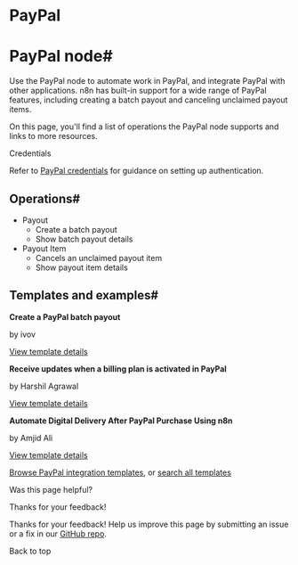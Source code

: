 # PayPal

[ ](https://github.com/n8n-io/n8n-docs/edit/main/docs/integrations/builtin/app-nodes/n8n-nodes-base.paypal.md "Edit this page")

# PayPal node#

Use the PayPal node to automate work in PayPal, and integrate PayPal with other applications. n8n has built-in support for a wide range of PayPal features, including creating a batch payout and canceling unclaimed payout items. 

On this page, you'll find a list of operations the PayPal node supports and links to more resources.

Credentials

Refer to [PayPal credentials](../../credentials/paypal/) for guidance on setting up authentication. 

## Operations#

  * Payout
    * Create a batch payout
    * Show batch payout details
  * Payout Item
    * Cancels an unclaimed payout item
    * Show payout item details



## Templates and examples#

**Create a PayPal batch payout**

by ivov

[View template details](https://n8n.io/workflows/438-create-a-paypal-batch-payout/)

**Receive updates when a billing plan is activated in PayPal**

by Harshil Agrawal

[View template details](https://n8n.io/workflows/653-receive-updates-when-a-billing-plan-is-activated-in-paypal/)

**Automate Digital Delivery After PayPal Purchase Using n8n**

by Amjid Ali

[View template details](https://n8n.io/workflows/3697-automate-digital-delivery-after-paypal-purchase-using-n8n/)

[Browse PayPal integration templates](https://n8n.io/integrations/paypal/), or [search all templates](https://n8n.io/workflows/)

Was this page helpful? 

Thanks for your feedback! 

Thanks for your feedback! Help us improve this page by submitting an issue or a fix in our [GitHub repo](https://github.com/n8n-io/n8n-docs). 

Back to top 

